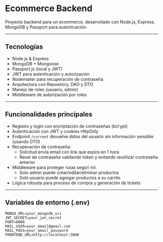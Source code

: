 # Ecommerce Backend

Proyecto backend para un ecommerce, desarrollado con Node.js, Express, MongoDB y Passport para autenticación.

---

## Tecnologías

- Node.js & Express
- MongoDB + Mongoose
- Passport.js (local y JWT)
- JWT para autenticación y autorización
- Nodemailer para recuperación de contraseña
- Arquitectura con Repository, DAO y DTO
- Manejo de roles (usuario, admin)
- Middleware de autorización por roles

---

## Funcionalidades principales

- Registro y login con encriptación de contraseñas (bcrypt)
- Autenticación con JWT y cookies HttpOnly
- Endpoint `/current` devuelve datos del usuario sin información sensible (usando DTO)
- Recuperación de contraseña:
  - Solicitud envía email con link que expira en 1 hora
  - Reset de contraseña validando token y evitando reutilizar contraseña anterior
- Middleware para proteger rutas según rol:
  - Solo admin puede crear/editar/eliminar productos
  - Solo usuario puede agregar productos a su carrito
- Lógica robusta para proceso de compra y generación de tickets

---

## Variables de entorno (.env)

```env
MONGO_URL=your_mongodb_uri
JWT_SECRET=your_jwt_secret
PORT=8080
MAIL_USER=your_email@gmail.com
MAIL_PASS=your_email_password
FRONTEND_URL=http://localhost:3000
